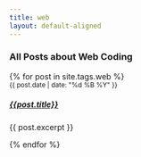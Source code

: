 ```yaml
---
title: web
layout: default-aligned
---
```


<h3 class="text-center">All Posts about Web Coding</h3>
<div class="row row-cols-1 row-cols-md-3 g-4">
    {% for post in site.tags.web %}
    <div class="col">
          <div class="card border-0 h-100">
              <div class="card-body">
                  <small class="text-muted postDate">{{ post.date | date: "%d %B %Y" }}</small>
                  <h5 class="card-title"><a href="{{ site.url }}{{ post.url | relative_url }}" class="text-dark">{{post.title}}</a></h5>
                  <p class="card-text">{{ post.excerpt }}</p>
              </div>
          </div>
    </div>
    {% endfor %}
</div>